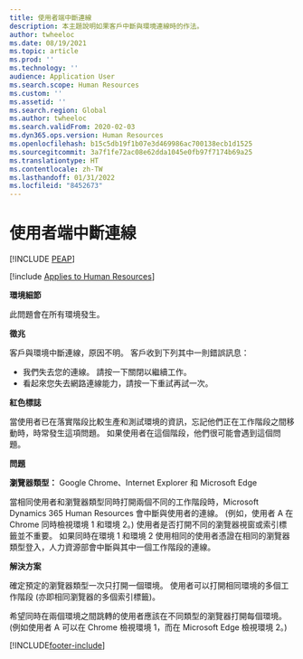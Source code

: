 ```yaml
---
title: 使用者端中斷連線
description: 本主題說明如果客戶中斷與環境連線時的作法。
author: twheeloc
ms.date: 08/19/2021
ms.topic: article
ms.prod: ''
ms.technology: ''
audience: Application User
ms.search.scope: Human Resources
ms.custom: ''
ms.assetid: ''
ms.search.region: Global
ms.author: twheeloc
ms.search.validFrom: 2020-02-03
ms.dyn365.ops.version: Human Resources
ms.openlocfilehash: b15c5db19f1b07e3d469986ac700138ecb1d1525
ms.sourcegitcommit: 3a7f1fe72ac08e62dda1045e0fb97f7174b69a25
ms.translationtype: HT
ms.contentlocale: zh-TW
ms.lasthandoff: 01/31/2022
ms.locfileid: "8452673"
---
```

# <a name="client-disconnects"></a>使用者端中斷連線


[!INCLUDE [PEAP](../includes/peap-2.md)]

[!include [Applies to Human Resources](../includes/applies-to-hr.md)]

**環境細節** 

此問題會在所有環境發生。
 
**徵兆** 

客戶與環境中斷連線，原因不明。 客戶收到下列其中一則錯誤訊息：

- 我們失去您的連線。 請按一下關閉以繼續工作。
- 看起來您失去網路連線能力，請按一下重試再試一次。

**紅色標誌**

當使用者已在落實階段比較生產和測試環境的資訊，忘記他們正在工作階段之間移動時，時常發生這項問題。 如果使用者在這個階段，他們很可能會遇到這個問題。

**問題** 

**瀏覽器類型：** Google Chrome、Internet Explorer 和 Microsoft Edge

當相同使用者和瀏覽器類型同時打開兩個不同的工作階段時，Microsoft Dynamics 365 Human Resources 會中斷與使用者的連線。 (例如，使用者 A 在 Chrome 同時檢視環境 1 和環境 2。) 使用者是否打開不同的瀏覽器視窗或索引標籤並不重要。 如果同時在環境 1 和環境 2 使用相同的使用者憑證在相同的瀏覽器類型登入，人力資源部會中斷與其中一個工作階段的連線。

**解決方案**

確定預定的瀏覽器類型一次只打開一個環境。 使用者可以打開相同環境的多個工作階段 (亦即相同瀏覽器的多個索引標籤)。

希望同時在兩個環境之間跳轉的使用者應該在不同類型的瀏覽器打開每個環境。 (例如使用者 A 可以在 Chrome 檢視環境 1，而在 Microsoft Edge 檢視環境 2。)


[!INCLUDE[footer-include](../includes/footer-banner.md)]
